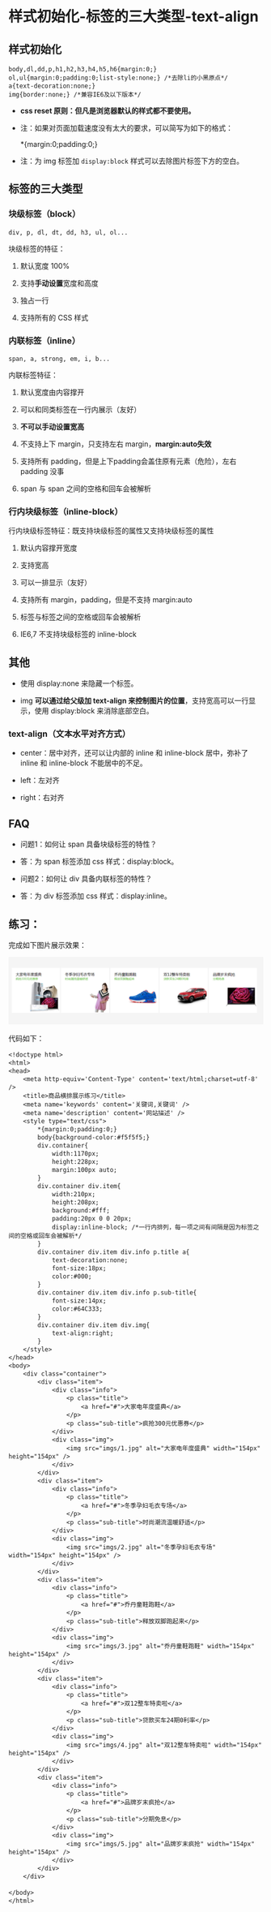 # 样式初始化-标签的三大类型-text-align

## 样式初始化

    body,dl,dd,p,h1,h2,h3,h4,h5,h6{margin:0;}
    ol,ul{margin:0;padding:0;list-style:none;} /*去除li的小黑原点*/
    a{text-decoration:none;}
    img{border:none;} /*兼容IE6及以下版本*/

* **css reset 原则：但凡是浏览器默认的样式都不要使用。**

* 注：如果对页面加载速度没有太大的要求，可以简写为如下的格式：

    *{margin:0;padding:0;}

* 注：为 img 标签加 ```display:block``` 样式可以去除图片标签下方的空白。

## 标签的三大类型

### 块级标签（block）

    div, p, dl, dt, dd, h3, ul, ol...

块级标签的特征：

1. 默认宽度 100%

2. 支持**手动设置**宽度和高度

3. 独占一行

4. 支持所有的 CSS 样式

### 内联标签（inline）

    span, a, strong, em, i, b...

内联标签特征：

1. 默认宽度由内容撑开

2. 可以和同类标签在一行内展示（友好）

3. **不可以手动设置宽高**

4. 不支持上下 margin，只支持左右 margin，**margin:auto失效**

5. 支持所有 padding，但是上下padding会盖住原有元素（危险），左右 padding 没事

6. span 与 span 之间的空格和回车会被解析

### 行内块级标签（inline-block）

行内块级标签特征：既支持块级标签的属性又支持块级标签的属性

1. 默认内容撑开宽度

2. 支持宽高

3. 可以一排显示（友好）

4. 支持所有 margin，padding，但是不支持 margin:auto

5. 标签与标签之间的空格或回车会被解析

6. IE6,7 不支持块级标签的 inline-block

## 其他

* 使用 display:none 来隐藏一个标签。

* img **可以通过给父级加 text-align 来控制图片的位置**，支持宽高可以一行显示，使用 display:block 来消除底部空白。

### text-align（文本水平对齐方式）

* center：居中对齐，还可以让内部的 inline 和 inline-block 居中，弥补了 inline 和 inline-block 不能居中的不足。

* left：左对齐

* right：右对齐

## FAQ

* 问题1：如何让 span 具备块级标签的特性？

* 答：为 span 标签添加 css 样式：display:block。

* 问题2：如何让 div 具备内联标签的特性？

* 答：为 div 标签添加 css 样式：display:inline。

## 练习：

完成如下图片展示效果：

![image](https://github.com/MrQuJL/html-quick-start/raw/master/04_样式初始化-标签的三大类型-text-align/products.png)

代码如下：

    <!doctype html>
    <html>
    <head>
        <meta http-equiv='Content-Type' content='text/html;charset=utf-8' />
        <title>商品横排展示练习</title>
        <meta name='keywords' content='关键词,关键词' />
        <meta name='description' content='网站描述' />
        <style type="text/css">
            *{margin:0;padding:0;}
            body{background-color:#f5f5f5;}
            div.container{
                width:1170px;
                height:228px;
                margin:100px auto;
            }
            div.container div.item{
                width:210px;
                height:208px;
                background:#fff;
                padding:20px 0 0 20px;
                display:inline-block; /*一行内排列，每一项之间有间隔是因为标签之间的空格或回车会被解析*/
            }
            div.container div.item div.info p.title a{
                text-decoration:none;
                font-size:18px;
                color:#000;
            }
            div.container div.item div.info p.sub-title{
                font-size:14px;
                color:#64C333;
            }
            div.container div.item div.img{
                text-align:right;
            }
        </style>
    </head>
    <body>
        <div class="container">
            <div class="item">
                <div class="info">
                    <p class="title">
                        <a href="#">大家电年度盛典</a>
                    </p>
                    <p class="sub-title">疯抢300元优惠券</p>
                </div>
                <div class="img">
                    <img src="imgs/1.jpg" alt="大家电年度盛典" width="154px" height="154px" />
                </div>
            </div>
            <div class="item">
                <div class="info">
                    <p class="title">
                        <a href="#">冬季孕妇毛衣专场</a>
                    </p>
                    <p class="sub-title">时尚潮流温暖舒适</p>
                </div>
                <div class="img">
                    <img src="imgs/2.jpg" alt="冬季孕妇毛衣专场" width="154px" height="154px" />
                </div>
            </div>
            <div class="item">
                <div class="info">
                    <p class="title">
                        <a href="#">乔丹童鞋跑鞋</a>
                    </p>
                    <p class="sub-title">释放双脚跑起来</p>
                </div>
                <div class="img">
                    <img src="imgs/3.jpg" alt="乔丹童鞋跑鞋" width="154px" height="154px" />
                </div>
            </div>
            <div class="item">
                <div class="info">
                    <p class="title">
                        <a href="#">双12整车特卖啦</a>
                    </p>
                    <p class="sub-title">贷款买车24期0利率</p>
                </div>
                <div class="img">
                    <img src="imgs/4.jpg" alt="双12整车特卖啦" width="154px" height="154px" />
                </div>
            </div>
            <div class="item">
                <div class="info">
                    <p class="title">
                        <a href="#">品牌岁末疯抢</a>
                    </p>
                    <p class="sub-title">分期免息</p>
                </div>
                <div class="img">
                    <img src="imgs/5.jpg" alt="品牌岁末疯抢" width="154px" height="154px" />
                </div>
            </div>
        </div>

    </body>
    </html>

